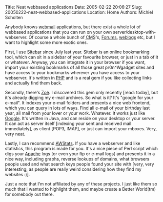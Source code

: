 Title: Neat webbased applications
Date: 2005-02-22 20:06:27
Slug: 20050222-neat-webbased-applications
Location: Home
Authors: Michiel Scholten

<p>Anybody knows <a href="http://www.gmail.com/">webmail</a> applications, but there exist a whole lot of webbased applications that you can run on your own server/desktop-with-webserver. Of course a whole bunch of <acronym title="Content Management Systems">CMS</acronym>'s, <a href="http://www.punbb.org/">Forums</a>, <a href="/~mbscholt/">weblogs</a> etc, but I want to highlight some more exotic ones.</p>

<p>First, I use <a href="http://www.sitebar.org/">Sitebar</a> since July last year. Sitebar is an online bookmarking tool, which can sit in a sidebar of your favourite browser, or just in a tab of it or whatever. Anyway, you can integrate it in your browser if you want, import your existing bookmarks of all those great pr0n^Wgadget sites and have access to your bookmarks wherever you have access to your webserver. It's written in <a href="http://www.php.org">PHP</a> and is a real gem if you like collecting links and actually find them back.</p>

<p>Secondly, there's <a href="http://zoe.nu/">Zo&euml;</a>. I discovered this gem only recently [read: today], but it's already digging my e-mail archives. So what is it? It's "google for your e-mail". It indexes your e-mail folders and presents a nice web frontend, which you can query in lots of ways. Find all e-mail of your birthday last year, all mail from your lover or your work. Whatever. It works just like <a href="http://www.google.com/">Google</a>. It's written in Java, and can reside on your desktop or your server. It can act as server itself [indexing your sent and received mail immediately], as client [POP3, IMAP], or just can import your mboxes. Very, very neat.</p>

<p>Lastly, I can recommend <a href="http://awstats.sourceforge.net/">AWStats</a>. If you have a webserver and like statistics, this program is made for you. It's a nice piece of Perl script which digs your <a href="http://www.apache.org/">Apache</a> logs [or even your ftp or e-mail logs] and presents it in a nice way, including graphs, reverse lookups of domains, what browsers people used and what search keys people found your site with [very, very interesting, as people are really weird considering how they find my websites :)].</p>

<p>Just a note that I'm not affiliated by any of these projects. I just like them so much that I wanted to highlight them, and maybe create a Better World(tm) for somebody out there.</p>